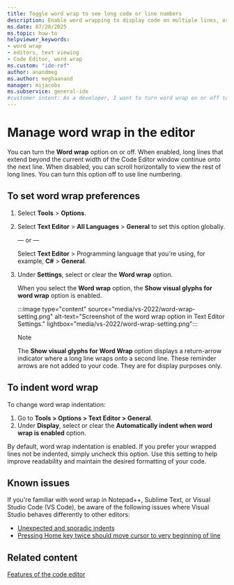 ```yaml
---
title: Toggle word wrap to see long code or line numbers
description: Enable word wrapping to display code on multiple lines, or turn the feature off to see line numbers.
ms.date: 07/28/2025
ms.topic: how-to
helpviewer_keywords:
- word wrap
- editors, text viewing
- Code Editor, word wrap
ms.custom: "ide-ref"
author: anandmeg
ms.author: meghaanand
manager: mijacobs
ms.subservice: general-ide
#customer intent: As a developer, I want to turn word wrap on or off to improve usability of Visual Studio in writing code in different situations.
---
```

# Manage word wrap in the editor

You can turn the **Word wrap** option on or off. When enabled, long lines that extend beyond the current width of the Code Editor window continue onto the next line. When disabled, you can scroll horizontally to view the rest of long lines. You can turn this option off to use line numbering.

## To set word wrap preferences

1. Select **Tools** > **Options**.
1. Select **Text Editor** > **All Languages** > **General** to set this option globally.

   — or —

   Select **Text Editor** > Programming language that you're using, for example, **C#** > **General**.
1. Under **Settings**, select or clear the **Word wrap** option.

   When you select the **Word wrap** option, the **Show visual glyphs for word wrap** option is enabled.

   :::image type="content" source="media/vs-2022/word-wrap-setting.png" alt-text="Screenshot of the word wrap option in Text Editor Settings." lightbox="media/vs-2022/word-wrap-setting.png":::

   > [!NOTE]
   > The **Show visual glyphs for Word Wrap** option displays a return-arrow indicator where a long line wraps onto a second line. These reminder arrows are not added to your code. They are for display purposes only.

## To indent word wrap

To change word wrap indentation:

1. Go to **Tools > Options > Text Editor > General**.
1. Under **Display**, select or clear the **Automatically indent when word wrap is enabled** option.

By default, word wrap indentation is enabled. If you prefer your wrapped lines not be indented, simply uncheck this option.
Use this setting to help improve readability and maintain the desired formatting of your code.

## Known issues

If you're familiar with word wrap in Notepad++, Sublime Text, or Visual Studio Code (VS Code), be aware of the following issues where Visual Studio behaves differently to other editors:

* [Unexpected and sporadic indents](https://developercommunity.visualstudio.com/t/Unexpected-and-sporadic-indents-when-usi/10635809)
* [Pressing Home key twice should move cursor to very beginning of line](https://developercommunity.visualstudio.com/t/Pressing-Home-key-twice-should-move-curs/10635835)

## Related content

[Features of the code editor](../writing-code-in-the-code-and-text-editor.md)
